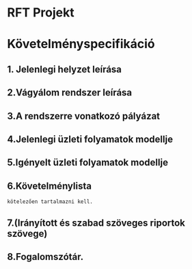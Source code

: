 # RFT Projekt 
# Követelményspecifikáció

## 1. Jelenlegi helyzet leírása
## 2.Vágyálom rendszer leírása
## 3.A rendszerre vonatkozó pályázat
## 4.Jelenlegi üzleti folyamatok modellje
## 5.Igényelt üzleti folyamatok modellje
## 6.Követelménylista
    kötelezően tartalmazni kell.
## 7.(Irányított és szabad szöveges riportok szövege)
## 8.Fogalomszótár.

